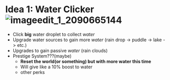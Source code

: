 # Idea 1: Water Clicker ![imageedit_1_2090665144](https://github.com/user-attachments/assets/5de52182-f056-459a-9da3-bd921637d6a1)
- Click **big** water droplet to collect _water_
- Upgrade water sources to gain more _water_ (rain drop -> puddle -> lake -> etc.)
- Upgrades to gain passive _water_ (rain clouds)
- Prestige System???(maybe)
    - **Reset the world(or something) but with more water this time**
    - Will give like a 10% boost to water
    - other perks
